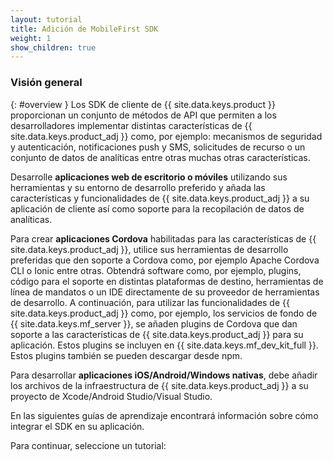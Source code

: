 ```yaml
---
layout: tutorial
title: Adición de MobileFirst SDK
weight: 1
show_children: true
---
```

<!-- NLS_CHARSET=UTF-8 -->
### Visión general
{: #overview }
Los SDK de cliente de {{ site.data.keys.product }} proporcionan un conjunto de métodos de API que permiten a los desarrolladores implementar distintas características de {{ site.data.keys.product_adj }} como, por ejemplo: mecanismos de seguridad y autenticación, notificaciones push y SMS, solicitudes de recurso o un conjunto de datos de analíticas entre otras muchas otras características.


Desarrolle **aplicaciones web de escritorio o móviles** utilizando sus herramientas y su entorno de desarrollo preferido y añada las características y funcionalidades de {{ site.data.keys.product_adj }} a su aplicación de cliente así como soporte para la recopilación de datos de analíticas.


Para crear **aplicaciones Cordova** habilitadas para las características de {{ site.data.keys.product_adj }}, utilice sus herramientas de desarrollo preferidas que den soporte a Cordova como, por ejemplo Apache Cordova CLI o Ionic entre otras.
Obtendrá software como, por ejemplo, plugins, código para el soporte en distintas plataformas de destino, herramientas de línea de mandatos o un IDE directamente de su proveedor de herramientas de desarrollo.
A continuación, para utilizar las funcionalidades de {{ site.data.keys.product_adj }} como, por ejemplo, los servicios de fondo de {{ site.data.keys.mf_server }}, se añaden plugins de Cordova que dan soporte a las características de {{ site.data.keys.product_adj }} para su aplicación.
Estos plugins se incluyen en {{ site.data.keys.mf_dev_kit_full }}.
Estos plugins también se pueden descargar desde npm.


Para desarrollar **aplicaciones iOS/Android/Windows nativas**, debe añadir los archivos de la infraestructura de {{ site.data.keys.product_adj }} a su proyecto de Xcode/Android Studio/Visual Studio.


En las siguientes guías de aprendizaje encontrará información sobre cómo integrar el SDK en su aplicación.
  
Para continuar, seleccione un tutorial: 

